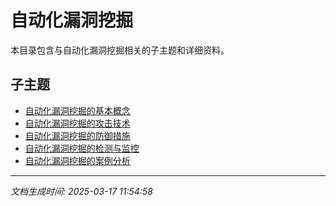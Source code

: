 # 自动化漏洞挖掘

本目录包含与自动化漏洞挖掘相关的子主题和详细资料。

## 子主题

- [自动化漏洞挖掘的基本概念](automated-vuln-discovery/basic-concepts.md)
- [自动化漏洞挖掘的攻击技术](automated-vuln-discovery/attack-techniques.md)
- [自动化漏洞挖掘的防御措施](automated-vuln-discovery/defense-measures.md)
- [自动化漏洞挖掘的检测与监控](automated-vuln-discovery/detection-monitoring.md)
- [自动化漏洞挖掘的案例分析](automated-vuln-discovery/case-studies.md)

---

*文档生成时间: 2025-03-17 11:54:58*
